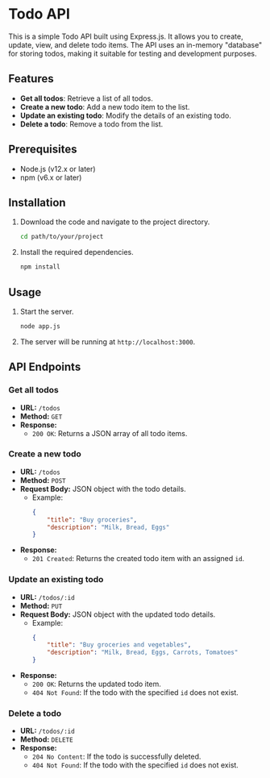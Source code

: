 # Todo API

This is a simple Todo API built using Express.js. It allows you to create, update, view, and delete todo items. The API uses an in-memory "database" for storing todos, making it suitable for testing and development purposes.

## Features

- **Get all todos**: Retrieve a list of all todos.
- **Create a new todo**: Add a new todo item to the list.
- **Update an existing todo**: Modify the details of an existing todo.
- **Delete a todo**: Remove a todo from the list.

## Prerequisites

- Node.js (v12.x or later)
- npm (v6.x or later)

## Installation

1. Download the code and navigate to the project directory.

    ```bash
    cd path/to/your/project
    ```

2. Install the required dependencies.

    ```bash
    npm install
    ```

## Usage

1. Start the server.

    ```bash
    node app.js
    ```

2. The server will be running at `http://localhost:3000`.

## API Endpoints

### Get all todos

- **URL:** `/todos`
- **Method:** `GET`
- **Response:**
    - `200 OK`: Returns a JSON array of all todo items.

### Create a new todo

- **URL:** `/todos`
- **Method:** `POST`
- **Request Body:** JSON object with the todo details.
    - Example:
      ```json
      {
          "title": "Buy groceries",
          "description": "Milk, Bread, Eggs"
      }
      ```
- **Response:**
    - `201 Created`: Returns the created todo item with an assigned `id`.

### Update an existing todo

- **URL:** `/todos/:id`
- **Method:** `PUT`
- **Request Body:** JSON object with the updated todo details.
    - Example:
      ```json
      {
          "title": "Buy groceries and vegetables",
          "description": "Milk, Bread, Eggs, Carrots, Tomatoes"
      }
      ```
- **Response:**
    - `200 OK`: Returns the updated todo item.
    - `404 Not Found`: If the todo with the specified `id` does not exist.

### Delete a todo

- **URL:** `/todos/:id`
- **Method:** `DELETE`
- **Response:**
    - `204 No Content`: If the todo is successfully deleted.
    - `404 Not Found`: If the todo with the specified `id` does not exist.

